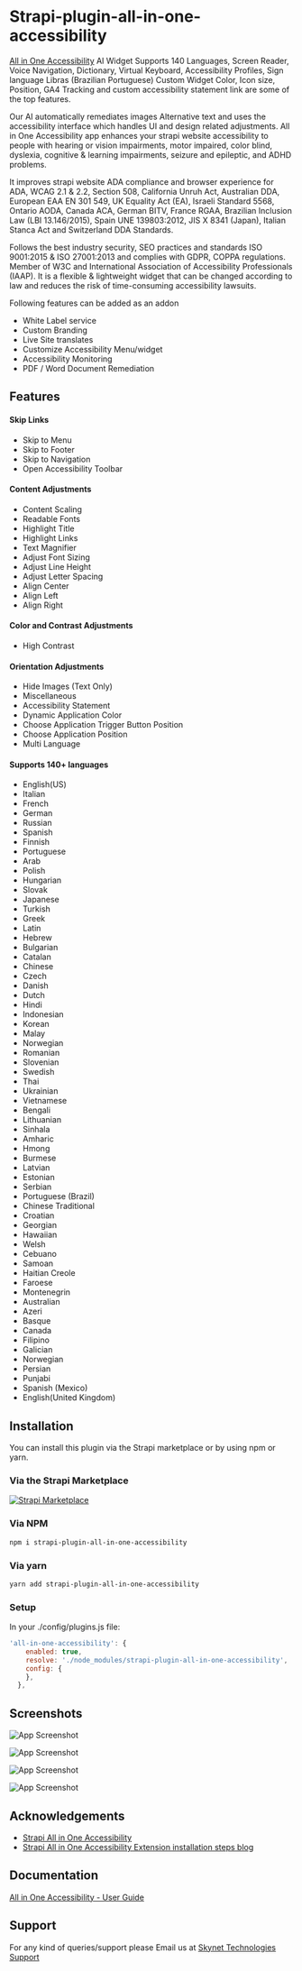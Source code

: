 # Strapi-plugin-all-in-one-accessibility

[All in One Accessibility](https://www.skynettechnologies.com/all-in-one-accessibility) AI Widget Supports 140 Languages, Screen Reader, Voice Navigation, Dictionary, Virtual Keyboard, Accessibility Profiles, Sign language Libras (Brazilian Portuguese) Custom Widget Color, Icon size, Position, GA4 Tracking and custom accessibility statement link are some of the top features. 


Our AI automatically remediates images Alternative text and uses the accessibility interface which handles UI and design related adjustments. All in One Accessibility app enhances your strapi website accessibility to people with hearing or vision impairments, motor impaired, color blind, dyslexia, cognitive & learning impairments, seizure and epileptic, and ADHD problems. 


It improves strapi website ADA compliance and browser experience for ADA, WCAG 2.1 & 2.2, Section 508, California Unruh Act, Australian DDA, European EAA EN 301 549, UK Equality Act (EA), Israeli Standard 5568, Ontario AODA, Canada ACA, German BITV, France RGAA, Brazilian Inclusion Law (LBI 13.146/2015), Spain UNE 139803:2012, JIS X 8341 (Japan), Italian Stanca Act and Switzerland DDA Standards. 


Follows the best industry security, SEO practices and standards ISO 9001:2015 & ISO 27001:2013 and complies with GDPR, COPPA regulations. Member of W3C and International Association of Accessibility Professionals (IAAP). It is a flexible & lightweight widget that can be changed according to law and reduces the risk of time-consuming accessibility lawsuits. 


Following features can be added as an addon  
-    White Label service  
-    Custom Branding  
-    Live Site translates  
-    Customize Accessibility Menu/widget  
-    Accessibility Monitoring  
-    PDF / Word Document Remediation 


## Features
#### Skip Links
- Skip to Menu
- Skip to Footer
- Skip to Navigation
- Open Accessibility Toolbar

#### Content Adjustments
- Content Scaling
- Readable Fonts
- Highlight Title
- Highlight Links
- Text Magnifier
- Adjust Font Sizing
- Adjust Line Height
- Adjust Letter Spacing
- Align Center
- Align Left
- Align Right

#### Color and Contrast Adjustments
- High Contrast

#### Orientation Adjustments
- Hide Images (Text Only)
- Miscellaneous
- Accessibility Statement
- Dynamic Application Color
- Choose Application Trigger Button Position
- Choose Application Position
- Multi Language

#### Supports 140+ languages
- English(US)
- Italian
- French
- German
- Russian
- Spanish
- Finnish
- Portuguese
- Arab
- Polish
- Hungarian
- Slovak
- Japanese
- Turkish
- Greek
- Latin
- Hebrew
- Bulgarian
- Catalan
- Chinese
- Czech
- Danish
- Dutch
- Hindi
- Indonesian
- Korean
- Malay
- Norwegian
- Romanian
- Slovenian
- Swedish
- Thai
- Ukrainian
- Vietnamese
- Bengali
- Lithuanian
- Sinhala
- Amharic
- Hmong
- Burmese
- Latvian
- Estonian
- Serbian
- Portuguese (Brazil)
- Chinese Traditional
- Croatian
- Georgian
- Hawaiian
- Welsh
- Cebuano
- Samoan
- Haitian Creole
- Faroese
- Montenegrin
- Australian
- Azeri
- Basque
- Canada
- Filipino
- Galician
- Norwegian
- Persian
- Punjabi
- Spanish (Mexico)
- English(United Kingdom)


## Installation

You can install this plugin via the Strapi marketplace or by using npm or yarn.

### Via the Strapi Marketplace

[![Strapi Marketplace](https://strapi.io/assets/strapi-logo.svg)](https://strapi.io/marketplace)


### Via NPM

```bash
npm i strapi-plugin-all-in-one-accessibility
```

### Via yarn

```bash
yarn add strapi-plugin-all-in-one-accessibility
```


### Setup

In your ./config/plugins.js file:

```javascript
'all-in-one-accessibility': {
    enabled: true,
    resolve: './node_modules/strapi-plugin-all-in-one-accessibility',
    config: {
    },
  },
```

## Screenshots

![App Screenshot](https://raw.githubusercontent.com/skynettechnologies/umbraco-allinoneaccessibility/main/Screenshot-3.jpg)

![App Screenshot](https://raw.githubusercontent.com/skynettechnologies/umbraco-allinoneaccessibility/main/Screenshot-1.jpg)

![App Screenshot](https://raw.githubusercontent.com/skynettechnologies/umbraco-allinoneaccessibility/main/Screenshot-2.jpg)

![App Screenshot](https://raw.githubusercontent.com/skynettechnologies/umbraco-allinoneaccessibility/main/Screenshot-4.jpg)


## Acknowledgements

- [Strapi All in One Accessibility](https://www.skynettechnologies.com/strapi-website-accessibility)
- [Strapi All in One Accessibility Extension installation steps blog](https://www.skynettechnologies.com/blog/strapi-web-accessibility-widget-installation)

## Documentation

[All in One Accessibility - User Guide](https://www.skynettechnologies.com/sites/default/files/accessibility-widget-features-list.pdf)

## Support

For any kind of queries/support please Email us at [Skynet Technologies Support](mailto:hello@skynettechnologies.com)
